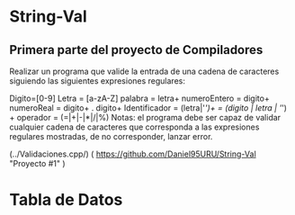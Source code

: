 # **String-Val**
## Primera parte del proyecto de Compiladores

Realizar un programa que valide la entrada de una cadena de caracteres siguiendo las siguientes expresiones regulares:

Digito=[0-9]
Letra = [a-zA-Z]
palabra = letra+
numeroEntero = digito+
numeroReal = digito+ . digito+
Identificador = (letra|'_')+ = (digito | letra | '_') +
operador = (=|+|-|*|/|%)
Notas: el programa debe ser capaz de validar cualquier cadena de caracteres que corresponda a las expresiones regulares mostradas, de no corresponder, lanzar error.

(../Validaciones.cpp/)
( https://github.com/Daniel95URU/String-Val "Proyecto #1" )

# **Tabla de Datos**
